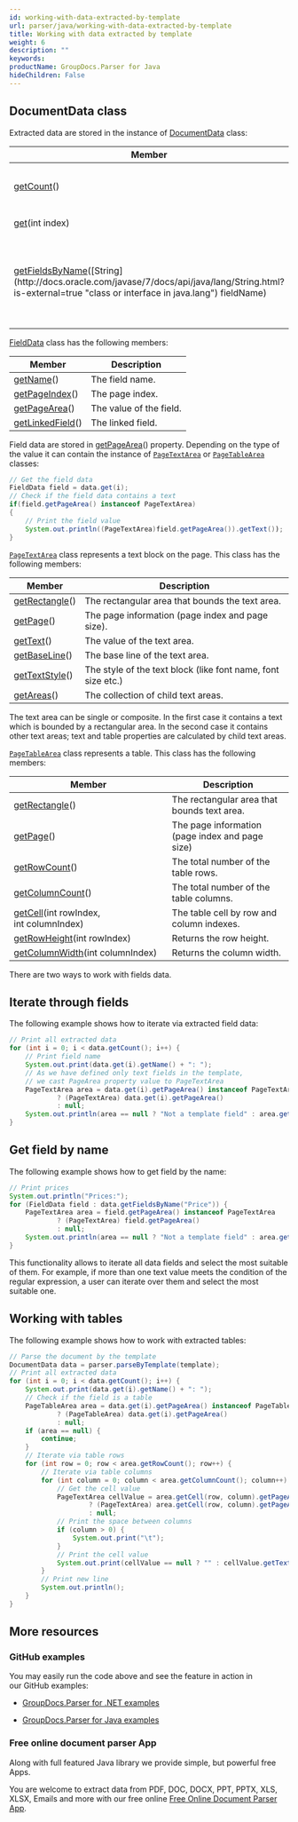 ```yaml
---
id: working-with-data-extracted-by-template
url: parser/java/working-with-data-extracted-by-template
title: Working with data extracted by template
weight: 6
description: ""
keywords: 
productName: GroupDocs.Parser for Java
hideChildren: False
---
```

## DocumentData class

Extracted data are stored in the instance of [DocumentData](https://apireference.groupdocs.com/java/parser/com.groupdocs.parser.data/DocumentData "class in com.groupdocs.parser.data") class:

| Member | Description |
| --- | --- |
| [getCount](https://apireference.groupdocs.com/java/parser/com.groupdocs.parser.data/DocumentData#getCount())() | The total number of the data fields. |
| [get](https://apireference.groupdocs.com/java/parser/com.groupdocs.parser.data/DocumentData#get(int))(int index) | The data field. |
| [getFieldsByName](https://apireference.groupdocs.com/java/parser/com.groupdocs.parser.data/DocumentData#getFieldsByName(java.lang.String))([String](http://docs.oracle.com/javase/7/docs/api/java/lang/String.html?is-external=true "class or interface in java.lang") fieldName) | Returns the collection of data fields where the name is equal to fieldName |

[FieldData](https://apireference.groupdocs.com/java/parser/com.groupdocs.parser.data/FieldData "class in com.groupdocs.parser.data") class has the following members:

| Member | Description |
| --- | --- |
| [getName](https://apireference.groupdocs.com/java/parser/com.groupdocs.parser.data/FieldData#getName())() | The field name. |
| [getPageIndex](https://apireference.groupdocs.com/java/parser/com.groupdocs.parser.data/FieldData#getPageIndex())() | The page index. |
| [getPageArea](https://apireference.groupdocs.com/java/parser/com.groupdocs.parser.data/FieldData#getPageArea())() | The value of the field. |
| [getLinkedField](https://apireference.groupdocs.com/java/parser/com.groupdocs.parser.data/FieldData#getLinkedField())() | The linked field. |

Field data are stored in [getPageArea](https://apireference.groupdocs.com/java/parser/com.groupdocs.parser.data/FieldData#getPageArea())() property. Depending on the type of the value it can contain the instance of [`PageTextArea`](https://apireference.groupdocs.com/java/parser/com.groupdocs.parser.data/PageTextArea "class in com.groupdocs.parser.data") or [`PageTableArea`](https://apireference.groupdocs.com/java/parser/com.groupdocs.parser.data/PageTableArea "class in com.groupdocs.parser.data") classes:

```java
// Get the field data
FieldData field = data.get(i);
// Check if the field data contains a text
if(field.getPageArea() instanceof PageTextArea)
{
    // Print the field value
    System.out.println((PageTextArea)field.getPageArea()).getText());
}

```

[`PageTextArea`](https://apireference.groupdocs.com/java/parser/com.groupdocs.parser.data/PageTextArea "class in com.groupdocs.parser.data") class represents a text block on the page. This class has the following members:

| Member | Description |
| --- | --- |
| [getRectangle](https://apireference.groupdocs.com/java/parser/com.groupdocs.parser.data/PageArea#getRectangle())() | The rectangular area that bounds the text area. |
| [getPage](https://apireference.groupdocs.com/java/parser/com.groupdocs.parser.data/PageArea#getPage())() | The page information (page index and page size). |
| [getText](https://apireference.groupdocs.com/java/parser/com.groupdocs.parser.data/PageTextArea#getText())() | The value of the text area. |
| [getBaseLine](https://apireference.groupdocs.com/java/parser/com.groupdocs.parser.data/PageTextArea#getBaseLine())() | The base line of the text area. |
| [getTextStyle](https://apireference.groupdocs.com/java/parser/com.groupdocs.parser.data/PageTextArea#getTextStyle())() | The style of the text block (like font name, font size etc.) |
| [getAreas](https://apireference.groupdocs.com/java/parser/com.groupdocs.parser.data/PageTextArea#getAreas())() | The collection of child text areas. |

The text area can be single or composite. In the first case it contains a text which is bounded by a rectangular area. In the second case it contains other text areas; text and table properties are calculated by child text areas.

[`PageTableArea`](https://apireference.groupdocs.com/java/parser/com.groupdocs.parser.data/PageTableArea "class in com.groupdocs.parser.data") class represents a table. This class has the following members:

| Member | Description |
| --- | --- |
| [getRectangle](https://apireference.groupdocs.com/java/parser/com.groupdocs.parser.data/PageArea#getRectangle())() | The rectangular area that bounds text area. |
| [getPage](https://apireference.groupdocs.com/java/parser/com.groupdocs.parser.data/PageArea#getPage())() | The page information (page index and page size) |
| [getRowCount](https://apireference.groupdocs.com/java/parser/com.groupdocs.parser.data/PageTableArea#getRowCount())() | The total number of the table rows. |
| [getColumnCount](https://apireference.groupdocs.com/java/parser/com.groupdocs.parser.data/PageTableArea#getColumnCount())() | The total number of the table columns. |
| [getCell](https://apireference.groupdocs.com/java/parser/com.groupdocs.parser.data/PageTableArea#getCell(int,%20int))(int rowIndex, int columnIndex) | The table cell by row and column indexes. |
| [getRowHeight](https://apireference.groupdocs.com/java/parser/com.groupdocs.parser.data/PageTableArea#getRowHeight(int))(int rowIndex) | Returns the row height. |
| [getColumnWidth](https://apireference.groupdocs.com/java/parser/com.groupdocs.parser.data/PageTableArea#getColumnWidth(int))(int columnIndex) | Returns the column width. |

There are two ways to work with fields data.

## Iterate through fields

The following example shows how to iterate via extracted field data:

```java
// Print all extracted data
for (int i = 0; i < data.getCount(); i++) {
    // Print field name
    System.out.print(data.get(i).getName() + ": ");
    // As we have defined only text fields in the template,
    // we cast PageArea property value to PageTextArea
    PageTextArea area = data.get(i).getPageArea() instanceof PageTextArea
            ? (PageTextArea) data.get(i).getPageArea()
            : null;
    System.out.println(area == null ? "Not a template field" : area.getText());
}

```

## Get field by name

The following example shows how to get field by the name:

```java
// Print prices
System.out.println("Prices:");
for (FieldData field : data.getFieldsByName("Price")) {
    PageTextArea area = field.getPageArea() instanceof PageTextArea
            ? (PageTextArea) field.getPageArea()
            : null;
    System.out.println(area == null ? "Not a template field" : area.getText());
}

```

This functionality allows to iterate all data fields and select the most suitable of them. For example, if more than one text value meets the condition of the regular expression, a user can iterate over them and select the most suitable one.

## Working with tables

The following example shows how to work with extracted tables:

```java
// Parse the document by the template
DocumentData data = parser.parseByTemplate(template);
// Print all extracted data
for (int i = 0; i < data.getCount(); i++) {
    System.out.print(data.get(i).getName() + ": ");
    // Check if the field is a table
    PageTableArea area = data.get(i).getPageArea() instanceof PageTableArea
            ? (PageTableArea) data.get(i).getPageArea()
            : null;
    if (area == null) {
        continue;
    }
    // Iterate via table rows
    for (int row = 0; row < area.getRowCount(); row++) {
        // Iterate via table columns
        for (int column = 0; column < area.getColumnCount(); column++) {
            // Get the cell value
            PageTextArea cellValue = area.getCell(row, column).getPageArea() instanceof PageTextArea
                    ? (PageTextArea) area.getCell(row, column).getPageArea()
                    : null;
            // Print the space between columns
            if (column > 0) {
                System.out.print("\t");
            }
            // Print the cell value
            System.out.print(cellValue == null ? "" : cellValue.getText());
        }
        // Print new line
        System.out.println();
    }
}
```

## More resources

### GitHub examples

You may easily run the code above and see the feature in action in our GitHub examples:

*   [GroupDocs.Parser for .NET examples](https://github.com/groupdocs-parser/GroupDocs.Parser-for-.NET)
    
*   [GroupDocs.Parser for Java examples](https://github.com/groupdocs-parser/GroupDocs.Parser-for-Java)
    

### Free online document parser App

Along with full featured Java library we provide simple, but powerful free Apps.

You are welcome to extract data from PDF, DOC, DOCX, PPT, PPTX, XLS, XLSX, Emails and more with our free online [Free Online Document Parser App](https://products.groupdocs.app/parser).
